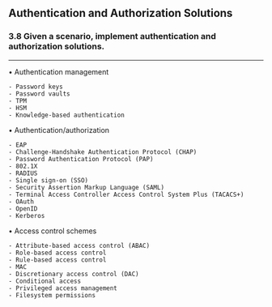 ## Authentication and Authorization Solutions
### 3.8 Given a scenario, implement authentication and authorization solutions.
---
• Authentication management

    - Password keys  
    - Password vaults  
    - TPM  
    - HSM  
    - Knowledge-based authentication

• Authentication/authorization

    - EAP  
    - Challenge-Handshake Authentication Protocol (CHAP)
    - Password Authentication Protocol (PAP)
    - 802.1X  
    - RADIUS  
    - Single sign-on (SSO) 
    - Security Assertion Markup Language (SAML)  
    - Terminal Access Controller Access Control System Plus (TACACS+) 
    - OAuth  
    - OpenID  
    - Kerberos

• Access control schemes

    - Attribute-based access control (ABAC)
    - Role-based access control  
    - Rule-based access control  
    - MAC  
    - Discretionary access control (DAC) 
    - Conditional access
    - Privileged access management 
    - Filesystem permissions

